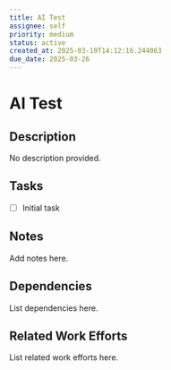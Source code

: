 ```yaml
---
title: AI Test
assignee: self
priority: medium
status: active
created_at: 2025-03-19T14:12:16.244063
due_date: 2025-03-26
---
```


# AI Test

## Description
No description provided.

## Tasks
- [ ] Initial task

## Notes
Add notes here.

## Dependencies
List dependencies here.

## Related Work Efforts
List related work efforts here.